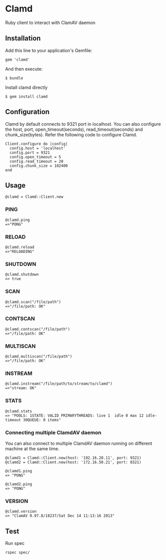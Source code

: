 # Clamd

Ruby client to interact with ClamAV daemon

## Installation

Add this line to your application's Gemfile:

    gem 'clamd'

And then execute:

    $ bundle

Install clamd directly

    $ gem install clamd

## Configuration

Clamd by default connects to 9321 port in localhost. You can also configure the
host, port, open_timeout(seconds), read_timeout(seconds) and chunk_size(bytes).
Refer the following code to configure Clamd.

    Client.configure do |config|
      config.host = 'localhost'
      config.port = 9321
      config.open_timeout = 5
      config.read_timeout = 20
      config.chunk_size = 102400
    end

## Usage

    @clamd = Clamd::Client.new

### PING

    @clamd.ping
    =>"PONG"

### RELOAD

    @clamd.reload
    =>"RELOADING"

### SHUTDOWN

    @clamd.shutdown
    => true

### SCAN

    @clamd.scan("/file/path")
    =>"/file/path: OK"

### CONTSCAN

    @clamd.contscan("/file/path")
    =>"/file/path: OK"

### MULTISCAN

    @clamd.multiscan("/file/path")
    =>"/file/path: OK"

### INSTREAM

    @clamd.instream("/file/path/to/stream/to/clamd")
    =>"stream: OK"

### STATS

    @clamd.stats
    => "POOLS: 1STATE: VALID PRIMARYTHREADS: live 1  idle 0 max 12 idle-timeout 30QUEUE: 0 items"

### Connecting multiple ClamdAV daemon

You can also connect to multiple ClamdAV daemon running on different machine at
the same time.

    @clamd1 = Clamd::Client.new(host: '192.16.20.11', port: 9321)
    @clamd2 = Clamd::Client.new(host: '172.16.50.21', port: 8321)

    @clamd1.ping
    => "PONG"

    @clamd2.ping
    => "PONG"


### VERSION

    @clamd.version
    => "ClamAV 0.97.8/18237/Sat Dec 14 11:13:16 2013"

## Test

Run spec

    rspec spec/
